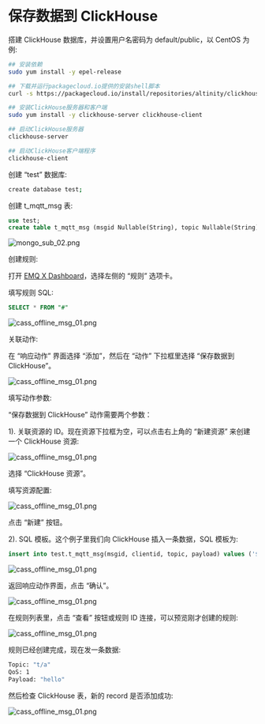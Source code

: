 # 保存数据到 ClickHouse

搭建 ClickHouse 数据库，并设置用户名密码为 default/public，以 CentOS 为例:

```bash
## 安装依赖
sudo yum install -y epel-release

## 下载并运行packagecloud.io提供的安装shell脚本
curl -s https://packagecloud.io/install/repositories/altinity/clickhouse/script.rpm.sh | sudo bash

## 安装ClickHouse服务器和客户端
sudo yum install -y clickhouse-server clickhouse-client

## 启动ClickHouse服务器
clickhouse-server

## 启动ClickHouse客户端程序
clickhouse-client
```

创建 “test” 数据库:
```bash
create database test;
```
创建 t_mqtt_msg 表:

```sql
use test;
create table t_mqtt_msg (msgid Nullable(String), topic Nullable(String), clientid Nullable(String), payload Nullable(String)) engine = Log;
```

![mongo_sub_02.png](http://dgiot-1253666439.cos.ap-shanghai-fsi.myqcloud.com/shuwa_tech/zh/backend/emqx/rule/assets/rule-engine/clickhouse_0.png)

创建规则:

打开 [EMQ X Dashboard](http://127.0.0.1:18083/#/rules)，选择左侧的 “规则” 选项卡。

填写规则 SQL:

```sql
SELECT * FROM "#"
```

![cass_offline_msg_01.png](http://dgiot-1253666439.cos.ap-shanghai-fsi.myqcloud.com/shuwa_tech/zh/backend/emqx/rule/assets/rule-engine/clickhouse_1.png)

关联动作:

在 “响应动作” 界面选择 “添加”，然后在 “动作” 下拉框里选择 “保存数据到 ClickHouse”。

![cass_offline_msg_01.png](http://dgiot-1253666439.cos.ap-shanghai-fsi.myqcloud.com/shuwa_tech/zh/backend/emqx/rule/assets/rule-engine/clickhouse_2.png)

填写动作参数:

“保存数据到 ClickHouse” 动作需要两个参数：

1). 关联资源的 ID。现在资源下拉框为空，可以点击右上角的 “新建资源” 来创建一个 ClickHouse 资源:

![cass_offline_msg_01.png](http://dgiot-1253666439.cos.ap-shanghai-fsi.myqcloud.com/shuwa_tech/zh/backend/emqx/rule/assets/rule-engine/clickhouse_3.png)

选择 “ClickHouse 资源”。

填写资源配置:

![cass_offline_msg_01.png](http://dgiot-1253666439.cos.ap-shanghai-fsi.myqcloud.com/shuwa_tech/zh/backend/emqx/rule/assets/rule-engine/clickhouse_4.png)

点击 “新建” 按钮。

2). SQL 模板。这个例子里我们向 ClickHouse 插入一条数据，SQL
​    模板为:

```sql
insert into test.t_mqtt_msg(msgid, clientid, topic, payload) values ('${id}', '${clientid}', '${topic}', '${payload}')
```

![cass_offline_msg_01.png](http://dgiot-1253666439.cos.ap-shanghai-fsi.myqcloud.com/shuwa_tech/zh/backend/emqx/rule/assets/rule-engine/clickhouse_5.png)

返回响应动作界面，点击 “确认”。

![cass_offline_msg_01.png](http://dgiot-1253666439.cos.ap-shanghai-fsi.myqcloud.com/shuwa_tech/zh/backend/emqx/rule/assets/rule-engine/clickhouse_6.png)

在规则列表里，点击 “查看” 按钮或规则 ID 连接，可以预览刚才创建的规则:

![cass_offline_msg_01.png](http://dgiot-1253666439.cos.ap-shanghai-fsi.myqcloud.com/shuwa_tech/zh/backend/emqx/rule/assets/rule-engine/clickhouse_7.png)

规则已经创建完成，现在发一条数据:

```bash
Topic: "t/a"
QoS: 1
Payload: "hello"
```

然后检查 ClickHouse 表，新的 record 是否添加成功:

![cass_offline_msg_01.png](http://dgiot-1253666439.cos.ap-shanghai-fsi.myqcloud.com/shuwa_tech/zh/backend/emqx/rule/assets/rule-engine/clickhouse_8.png)

